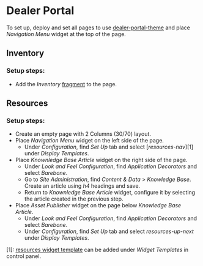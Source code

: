 # Dealer Portal

To set up, deploy and set all pages to use [dealer-portal-theme](/dealer-portal-theme) and place _Navigation Menu_ widget at the top of the page.

## Inventory
### Setup steps:
- Add the _Inventory_ [fragment](/fragments/dealer-portal-collection) to the page.

## Resources
### Setup steps:
- Create an empty page with 2 Columns (30/70) layout. 
- Place _Navigation Menu_ widget on the left side of the page.
  - Under _Configuration_, find _Set Up_ tab and select [_resources-nav_][1] under _Display Templates_.
- Place _Knownledge Base Article_ widget on the right side of the page. 
  - Under _Look and Feel Configuration_, find _Application Decorators_ and select _Barebone_.
  - Go to _Site Administration_, find _Content & Data_ > _Knowledge Base_. Create an article using _h4_ headings and save.
  - Return to _Knownledge Base Article_ widget, configure it by selecting the article created in the previous step.
- Place _Asset Publisher_ widget on the page below _Knowledge Base Article_.
  - Under _Look and Feel Configuration_, find _Application Decorators_ and select _Barebone_.
  - Under _Configuration_, find _Set Up_ tab and select _resources-up-next_ under _Display Templates_.


[1]: [resources widget template](/widget-templates) can be added under _Widget Templates_ in control panel. 
